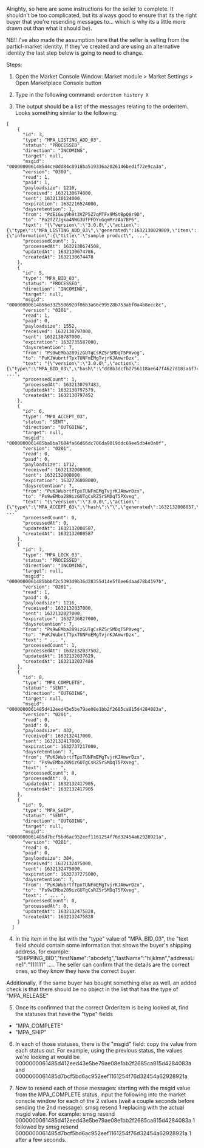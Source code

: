 Alrighty, so here are some instructions for the seller to complete. It shouldn't be too complicated, but its always good to ensure that its the right buyer that you're resending messages to... which is why its a little more drawn out than what it should be).

NB!! I've also made the assumption here that the seller is selling from the particl-market identity. If they've created and are using an alternative identity the last step below is going to need to change.

Steps:

1. Open the Market Console Window: Market module > Market Settings > Open Marketplace Console button

2. Type in the following command: `orderitem history X`

3. The output should be a list of the messages relating to the orderitem. Looks something similar to the following:
```
[
    {
      "id": 3,
      "type": "MPA_LISTING_ADD_03",
      "status": "PROCESSED",
      "direction": "INCOMING",
      "target": null,
      "msgid": "000000006148544ce0dd84c8918ba519336a2026146bed1f72e9ca3a",
      "version": "0300",
      "read": 1,
      "paid": 1,
      "payloadsize": 1216,
      "received": 1632130674000,
      "sent": 1632130124000,
      "expiration": 1632216524000,
      "daysretention": 1,
      "from": "PdEiGvq9h9t3VZP5Z7qMTFx9MStBpQ8r9D",
      "to": "Pa2fZ7Jgka4NWG3UfPFDYuGqmMrzAa7BP6",
      "text": "{\"version\":\"3.0.0\",\"action\":{\"type\":\"MPA_LISTING_ADD_03\",\"generated\":1632130029809,\"item\":{\"information\":{\"title\":\"sample product\", ...",
      "processedCount": 1,
      "processedAt": 1632130674508,
      "updatedAt": 1632130674786,
      "createdAt": 1632130674478
    },
    {
      "id": 5,
      "type": "MPA_BID_03",
      "status": "PROCESSED",
      "direction": "INCOMING",
      "target": null,
      "msgid": "00000000614856e3325506920f06b3a66c99528b753abf0a4b8ecc8c",
      "version": "0201",
      "read": 1,
      "paid": 0,
      "payloadsize": 1552,
      "received": 1632130797000,
      "sent": 1632130787000,
      "expiration": 1632735587000,
      "daysretention": 7,
      "from": "Ps9wEMba289izGUTgCsRZ5rSMDqT5PXveg",
      "to": "PuKJWubrtfTpxTUNFmEMgTvjrKJAmwrDzx",
      "text": "{\"version\":\"3.0.0\",\"action\":{\"type\":\"MPA_BID_03\",\"hash\":\"dd8b3dcfb2756118ae647f4627d183abf74be1d77667cbeb4079f6eda798f337\", ...",
      "processedCount": 1,
      "processedAt": 1632130797483,
      "updatedAt": 1632130797579,
      "createdAt": 1632130797452
    },
    {
      "id": 6,
      "type": "MPA_ACCEPT_03",
      "status": "SENT",
      "direction": "OUTGOING",
      "target": null,
      "msgid": "0000000061485ba8ba7684fa66d66dc706da9019ddc69ee5db4e0a0f",
      "version": "0201",
      "read": 0,
      "paid": 0,
      "payloadsize": 1712,
      "received": 1632132008000,
      "sent": 1632132008000,
      "expiration": 1632736808000,
      "daysretention": 7,
      "from": "PuKJWubrtfTpxTUNFmEMgTvjrKJAmwrDzx",
      "to": "Ps9wEMba289izGUTgCsRZ5rSMDqT5PXveg",
      "text": "{\"version\":\"3.0.0\",\"action\":{\"type\":\"MPA_ACCEPT_03\",\"hash\":\"\",\"generated\":1632132008057,\"bid\":\"dd8b3dcfb2756118ae647f4627d183abf74be1d77667cbeb4079f6eda798f337 ..."
      "processedCount": 0,
      "processedAt": 0,
      "updatedAt": 1632132008587,
      "createdAt": 1632132008587
    },
    {
      "id": 7,
      "type": "MPA_LOCK_03",
      "status": "PROCESSED",
      "direction": "INCOMING",
      "target": null,
      "msgid": "0000000061485bbbf2c5393d9b36d28355d14e5f0ee6daad78b4197b",
      "version": "0201",
      "read": 1,
      "paid": 0,
      "payloadsize": 1216,
      "received": 1632132037000,
      "sent": 1632132027000,
      "expiration": 1632736827000,
      "daysretention": 7,
      "from": "Ps9wEMba289izGUTgCsRZ5rSMDqT5PXveg",
      "to": "PuKJWubrtfTpxTUNFmEMgTvjrKJAmwrDzx",
      "text": " ... ",
      "processedCount": 1,
      "processedAt": 1632132037502,
      "updatedAt": 1632132037629,
      "createdAt": 1632132037486
    },
    {
      "id": 8,
      "type": "MPA_COMPLETE",
      "status": "SENT",
      "direction": "OUTGOING",
      "target": null,
      "msgid": "0000000061485d412eed43e5be79ae08e1bb2f2685ca815d4284083a",
      "version": "0201",
      "read": 0,
      "paid": 0,
      "payloadsize": 432,
      "received": 1632132417000,
      "sent": 1632132417000,
      "expiration": 1632737217000,
      "daysretention": 7,
      "from": "PuKJWubrtfTpxTUNFmEMgTvjrKJAmwrDzx",
      "to": "Ps9wEMba289izGUTgCsRZ5rSMDqT5PXveg",
      "text": " ... ",
      "processedCount": 0,
      "processedAt": 0,
      "updatedAt": 1632132417905,
      "createdAt": 1632132417905
    },
    {
      "id": 9,
      "type": "MPA_SHIP",
      "status": "SENT",
      "direction": "OUTGOING",
      "target": null,
      "msgid": "0000000061485d7bcf5bd6ac952eef1161254f76d32454a62928921a",
      "version": "0201",
      "read": 0,
      "paid": 0,
      "payloadsize": 384,
      "received": 1632132475000,
      "sent": 1632132475000,
      "expiration": 1632737275000,
      "daysretention": 7,
      "from": "PuKJWubrtfTpxTUNFmEMgTvjrKJAmwrDzx",
      "to": "Ps9wEMba289izGUTgCsRZ5rSMDqT5PXveg",
      "text": " ... ",
      "processedCount": 0,
      "processedAt": 0,
      "updatedAt": 1632132475828,
      "createdAt": 1632132475828
    }
  ]
```
4. In the item in the list with the "type" value of "MPA_BID_03", the "text field should contain some information that shows the buyer's shipping address, for example: "SHIPPING_BID\",\"firstName\":\"abcdefg\",\"lastName\":\"hijklmn\",\"addressLine1\":\"111111\" ... . The seller can confirm that the details are the correct ones, so they know they have the correct buyer.

Additionally, if the same buyer has bought something else as well, an added check is that there should be no object in the list that has the type of "MPA_RELEASE"

5. Once its confirmed that the correct OrderItem is being looked at, find the statuses that have the "type" fields

 - "MPA_COMPLETE"
 - "MPA_SHIP"

6. In each of those statuses, there is the "msgid" field: copy the value from each status out. For example, using the previous status, the values we're looking at would be 0000000061485d412eed43e5be79ae08e1bb2f2685ca815d4284083a and 0000000061485d7bcf5bd6ac952eef1161254f76d32454a62928921a

7. Now to resend each of those messages: starting with the msgid value from the MPA_COMPLETE status, input the following into the market console window for each of the 2 values (wait a couple seconds before sending the 2nd message): smsg resend <msgid> 1 replacing <msgid> with the actual msgid value. For example: smsg resend 0000000061485d412eed43e5be79ae08e1bb2f2685ca815d4284083a 1 followed by smsg resend 0000000061485d7bcf5bd6ac952eef1161254f76d32454a62928921a 1 after a few seconds.
  
